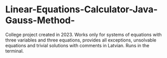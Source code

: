 # Linear-Equations-Calculator-Java-Gauss-Method-
College project created in 2023. Works only for systems of equations with three variables and three equations, provides all exceptions, unsolvable equations and trivial solutions with comments in Latvian. Runs in the terminal.
